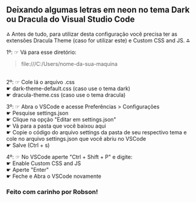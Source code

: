 <h2>Deixando algumas letras em <b>neon</b> no tema Dark ou Dracula do Visual Studio Code</h2>

⁂ Antes de tudo, para utilizar desta configuração você precisa ter as extensões Dracula Theme (caso for utilizar este) e Custom CSS and JS. ⁂
<br>

1º: ☞ Vá para esse diretório:
> file:///C:/Users/nome-da-sua-maquina
<br>
2º: ☞ Cole lá o arquivo .css<br>
☛ dark-theme-default.css (caso use o tema dark)<br>
☛ dracula-theme.css (caso use o tema dracula)<br>

3º: ☞ Abra o VSCode e acesse Preferências > Configurações<br>
☛ Pesquise settings.json<br>
☛ Clique na opção "Editar em settings.json"<br>
☛ Vá para a pasta que você baixou aqui<br>
☛ Copie o código do arquivo settings da pasta de seu respectivo tema e cole no arquivo settings.json que você abriu no VSCode<br>
☛ Salve (Ctrl + s)<br>

4º: ☞ No VSCode aperte "Ctrl + Shift + P" e digite:<br>
☛ Enable Custom CSS and JS<br>
☛ Aperte "Enter"<br>
☛ Feche e Abra o VSCode novamente<br>


<h3>Feito com carinho por Robson!</h3>
